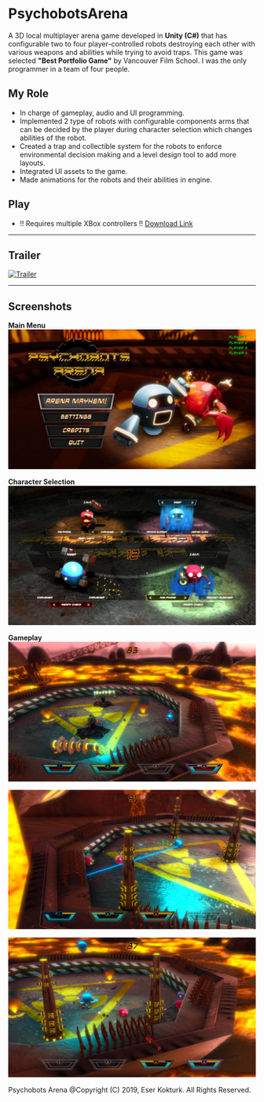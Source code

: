 # **PsychobotsArena**

A 3D local multiplayer arena game developed in **Unity (C#)** that has configurable two to four player-controlled robots destroying each other with various weapons and abilities while trying to avoid traps. This game was selected **"Best Portfolio Game"** by Vancouver Film School. I was the only programmer in a team of four people.

## **My Role**
- In charge of gameplay, audio and UI programming.
- Implemented 2 type of robots with configurable components arms that can be decided by the player during character selection which changes abilities of the robot.
- Created a trap and collectible system for the robots to enforce environmental decision making and a level design tool to add more layouts.
- Integrated UI assets to the game.
- Made animations for the robots and their abilities in engine.

## **Play**
- !! Requires multiple XBox controllers !!
[Download Link](https://drive.google.com/file/d/1Do4tqejGt0iHEzzI75JCxGHmhxuwH7d9/view?usp=sharing)

---
## **Trailer**
[![Trailer](https://i.ytimg.com/vi/OsckWKUTaXE/maxresdefault.jpg)](https://youtu.be/OsckWKUTaXE)

---

## **Screenshots**

**Main Menu**
![Main Menu](/Screenshots/1.jpg)

**Character Selection**
![Character Selection](/Screenshots/2.jpg)

**Gameplay**
![Gameplay](/Screenshots/3.jpg)

![Gameplay](/Screenshots/4.jpg)

![Gameplay](/Screenshots/5.jpg)

Psychobots Arena @Copyright (C) 2019, Eser Kokturk. All Rights Reserved.

